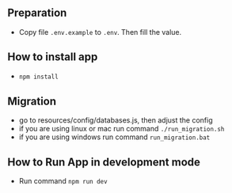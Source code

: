 ## Preparation

- Copy file `.env.example` to `.env`. Then fill the value.

## How to install app

- ```bash
  npm install
  ```

## Migration

- go to resources/config/databases.js, then adjust the config
- if you are using linux or mac run command `./run_migration.sh`
- if you are using windows run command `run_migration.bat`

## How to Run App in development mode

- Run command `npm run dev`
